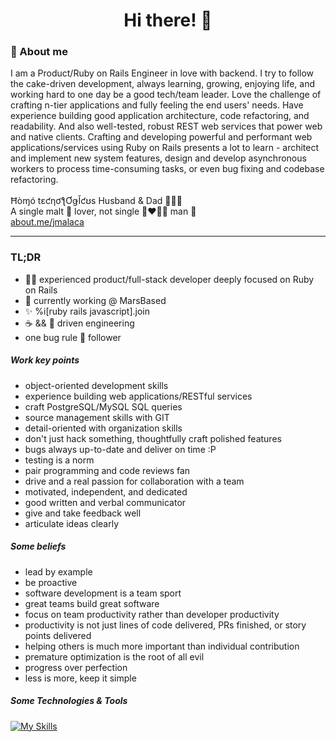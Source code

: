 <h1 align="center">Hi there! 👋</h1>

### 👀 About me

I am a Product/Ruby on Rails Engineer in love with backend. I try to follow the cake-driven development, always learning, growing, enjoying life, and working hard to one day be a good tech/team leader.
Love the challenge of crafting n-tier applications and fully feeling the end users' needs. Have experience building good application architecture, code refactoring, and readability. And also well-tested, robust REST web services that power web and native clients. Crafting and developing powerful and performant web applications/services using Ruby on Rails presents a lot to learn - architect and implement new system features, design and develop asynchronous workers to process time-consuming tasks, or even bug fixing and codebase refactoring.
<br>
<br>
Ħòɱó tɛƈƞơƪƠǥǏƈʊs Husband & Dad 👨‍👩‍👧
<br>
A single malt 🥃 lover, not single 👩‍❤️‍💋‍👨 man 🐾
<br>
[about.me/jmalaca](https://about.me/jmalaca)

---

### TL;DR

- 👨‍💻 experienced product/full-stack developer deeply focused on Ruby on Rails
- 🚀 currently working @ MarsBased
- ✨ %i[ruby rails javascript].join
- ☕️ && 🍰 driven engineering
- one bug rule 🤯 follower

##### Work key points
- object-oriented development skills
- experience building web applications/RESTful services
- craft PostgreSQL/MySQL SQL queries
- source management skills with GIT
- detail-oriented with organization skills
- don't just hack something, thoughtfully craft polished features
- bugs always up-to-date and deliver on time :P
- testing is a norm
- pair programming and code reviews fan
- drive and a real passion for collaboration with a team
- motivated, independent, and dedicated
- good written and verbal communicator
- give and take feedback well
- articulate ideas clearly

##### Some beliefs
- lead by example
- be proactive
- software development is a team sport
- great teams build great software
- focus on team productivity rather than developer productivity
- productivity is not just lines of code delivered, PRs finished, or story points delivered
- helping others is much more important than individual contribution
- premature optimization is the root of all evil
- progress over perfection
- less is more, keep it simple

##### Some Technologies & Tools

[![My Skills](https://skillicons.dev/icons?i=ruby,rails,js,html,css,bootstrap,mysql,postgres,redis,docker,bash,git&theme=light)](https://skillicons.dev)

<!--
**tOOnPT/tOOnPT** is a ✨ _special_ ✨ repository because its `README.md` (this file) appears on your GitHub profile.

Here are some ideas to get you started:

- 🔭 I’m currently working on ...
- 🌱 I’m currently learning ...
- 👯 I’m looking to collaborate on ...
- 🤔 I’m looking for help with ...
- 💬 Ask me about ...
- 📫 How to reach me: ...
- 😄 Pronouns: ...
- ⚡ Fun fact: ...
-->

